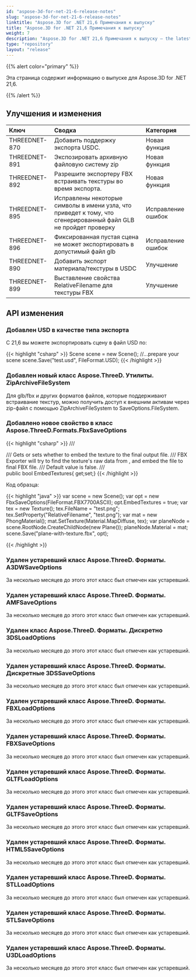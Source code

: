 ```yaml
---
id: "aspose-3d-for-net-21-6-release-notes"
slug: "aspose-3d-for-net-21-6-release-notes"
linktitle: "Aspose.3D for .NET 21,6 Примечания к выпуску"
title: "Aspose.3D for .NET 21,6 Примечания к выпуску"
weight: 7
description: "Aspose.3D for .NET 21,6 Примечания к выпуску – the latest updates and fixes."
type: "repository"
layout: "release"
---
```

{{% alert color="primary" %}}

Эта страница содержит информацию о выпуске для Aspose.3D for .NET 21,6.

{{% /alert %}}
## **Улучшения и изменения**

|**Ключ**|**Сводка**|**Категория**|
|:- |:- |:- |
|THREEDNET-870 |Добавить поддержку экспорта USDC.|Новая функция|
|THREEDNET-891 |Экспозировать архивную файловую систему zip|Новая функция|
|THREEDNET-892 |Разрешите экспортеру FBX встраивать текстуры во время экспорта.|Новая функция|
|THREEDNET-895 |Исправлены некоторые символы в имени узла, что приведет к тому, что сгенерированный файл GLB не пройдет проверку|Исправление ошибок|
|THREEDNET-896 |Фиксированная пустая сцена не может экспортировать в допустимый файл glb|Исправление ошибок|
|THREEDNET-890 |Добавить экспорт материала/текстуры в USDC|Улучшение|
|THREEDNET-899 |Выставление свойства RelativeFilename для текстуры FBX|Улучшение|





## API изменения ##


### Добавлен USD в качестве типа экспорта ###

С 21,6 вы можете экспортировать сцену в файл USD по:

{{< highlight "csharp" >}}
    Scene scene = new Scene();
    //...prepare your scene
    scene.Save("test.usd", FileFormat.USD);
{{< /highlight >}}

### Добавлен новый класс Aspose.ThreeD. Утилиты. ZipArchiveFileSystem ###

Для glb/fbx и других форматов файлов, которые поддерживают встраивание текстур, можно получить доступ к внешним активам через zip-файл с помощью ZipArchiveFileSystem to SaveOptions.FileSystem.


### Добавлено новое свойство в класс Aspose.ThreeD.Formats.FbxSaveOptions ###

{{< highlight "csharp" >}}
    /// <summary>
    /// Gets or sets whether to embed the texture to the final output file.
    /// FBX Exporter will try to find the texture's raw data from <see cref="IOConfig.FileSystem"/>, and embed the file to final FBX file.
    /// Default value is false.
    /// </summary>
    public bool EmbedTextures{ get;set;}
{{< /highlight >}}


Код образца:

{{< highlight "java" >}}
    var scene = new Scene();
    var opt = new FbxSaveOptions(FileFormat.FBX7700ASCII);
    opt.EmbedTextures = true;
    var tex = new Texture();
    tex.FileName = "test.png";
    tex.SetProperty("RelativeFilename", "test.png");
    var mat = new PhongMaterial();
    mat.SetTexture(Material.MapDiffuse, tex);
    var planeNode = scene.RootNode.CreateChildNode(new Plane());
    planeNode.Material = mat;
    scene.Save("plane-with-texture.fbx", opt);

{{< /highlight >}}


### Удален устаревший класс Aspose.ThreeD. Форматы. A3DWSaveOptions ###
За несколько месяцев до этого этот класс был отмечен как устаревший.

### Удален устаревший класс Aspose.ThreeD. Форматы. AMFSaveOptions
За несколько месяцев до этого этот класс был отмечен как устаревший.

### Удален класс Aspose.ThreeD. Форматы. Дискретно 3DSLoadOptions
За несколько месяцев до этого этот класс был отмечен как устаревший.

### Удален устаревший класс Aspose.ThreeD. Форматы. Дискретные 3DSSaveOptions ###
За несколько месяцев до этого этот класс был отмечен как устаревший.

### Удален устаревший класс Aspose.ThreeD. Форматы. FBXLoadOptions ###
За несколько месяцев до этого этот класс был отмечен как устаревший.

### Удален устаревший класс Aspose.ThreeD. Форматы. FBXSaveOptions ###
За несколько месяцев до этого этот класс был отмечен как устаревший.

### Удален устаревший класс Aspose.ThreeD. Форматы. GLTFLoadOptions ###
За несколько месяцев до этого этот класс был отмечен как устаревший.

### Удален устаревший класс Aspose.ThreeD. Форматы. GLTFSaveOptions ###
За несколько месяцев до этого этот класс был отмечен как устаревший.

### Удален устаревший класс Aspose.ThreeD. Форматы. HTML5SaveOptions ###
За несколько месяцев до этого этот класс был отмечен как устаревший.

### Удален устаревший класс Aspose.ThreeD. Форматы. STLLoadOptions ###
За несколько месяцев до этого этот класс был отмечен как устаревший.

### Удален устаревший класс Aspose.ThreeD. Форматы. STLSaveOptions ###
За несколько месяцев до этого этот класс был отмечен как устаревший.

### Удален устаревший класс Aspose.ThreeD. Форматы. U3DLoadOptions ###
За несколько месяцев до этого этот класс был отмечен как устаревший.
